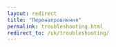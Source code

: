 ```yaml
---
layout: redirect
title: "Перенаправлення"
permalink: troubleshooting.html
redirect_to: /uk/troubleshooting/
---
```


